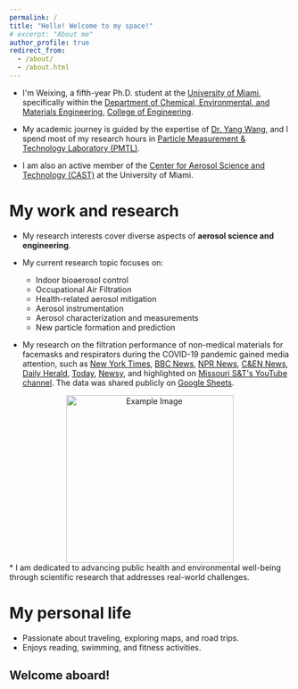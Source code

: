 ```yaml
---
permalink: /
title: "Hello! Welcome to my space!"
# excerpt: "About me"
author_profile: true
redirect_from: 
  - /about/
  - /about.html
---
```


* I'm Weixing, a fifth-year Ph.D. student at the [University of Miami](https://welcome.miami.edu/), specifically within the [Department of Chemical, Environmental, and Materials Engineering](https://ceme.coe.miami.edu/index.html), [College of Engineering](https://www.coe.miami.edu/). 

* My academic journey is guided by the expertise of [Dr. Yang Wang](https://people.miami.edu/profile/dec102c8f8ba6c48c281dd2300d0f707), and I spend most of my research hours in [Particle Measurement & Technology Laboratory (PMTL)](https://pmtl.coe.miami.edu/index.html). 

* I am also an active member of the [Center for Aerosol Science and Technology (CAST)](https://cast.miami.edu/) at the University of Miami.

My work and research
======
* My research interests cover diverse aspects of **aerosol science and engineering**.

* My current research topic focuses on:
  * Indoor bioaerosol control
  * Occupational Air Filtration 
  * Health-related aerosol mitigation
  * Aerosol instrumentation
  * Aerosol characterization and measurements
  * New particle formation and prediction

* My research on the filtration performance of non-medical materials for facemasks and respirators during the COVID-19 pandemic gained media attention, such as [New York Times](https://www.nytimes.com/article/coronavirus-homemade-mask-material-DIY-face-mask-ppe.html), [BBC News](https://www.bbc.com/future/article/20200504-coronavirus-what-is-the-best-kind-of-face-mask), [NPR News](https://www.npr.org/sections/goatsandsoda/2020/04/22/840146830/adding-a-nylon-stocking-layer-could-boost-protection-from-cloth-masks-study-find), [C&EN News](https://cen.acs.org/materials/Scientists-take-closer-look-materials/98/i25), [Daily Herald](https://www.dailyherald.com/news/20200407/what-makes-for-a-good-homemade-face-mask/), [Today](https://www.today.com/style/what-type-fabric-best-face-masks-t179615), [Newsy](https://scrippsnews.com/stories/which-diy-masks-actually-work/), and highlighted on [Missouri S&T's YouTube channel](https://www.youtube.com/watch?v=xhckSGPT9Rg&t=1s). The data was shared publicly on [Google Sheets](http://tinyurl.com/59mpr2h9).
<div style="text-align: center;">
    <img src="https://davidhao1994.github.io/weixinghao.github.io/images/mask-me.jpg" alt="Example Image" width="300" />
</div>
* I am dedicated to advancing public health and environmental well-being through scientific research that addresses real-world challenges.

My personal life
======
* Passionate about traveling, exploring maps, and road trips.
* Enjoys reading, swimming, and fitness activities.

## **Welcome aboard!**
